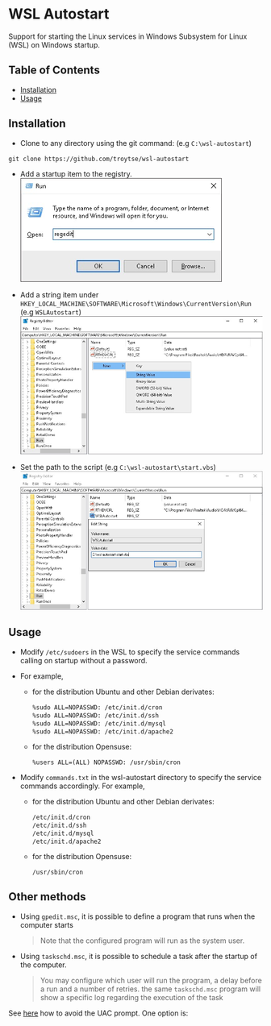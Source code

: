 # WSL Autostart
Support for starting the Linux services in Windows Subsystem for Linux (WSL) on Windows startup.

## Table of Contents

* [Installation](#installation)
* [Usage](#usage)

## Installation

* Clone to any directory using the git command: (e.g `C:\wsl-autostart`)
``` shell
git clone https://github.com/troytse/wsl-autostart
```

* Add a startup item to the registry.
![run-regedit](doc/run-regedit.png)

* Add a string item under `HKEY_LOCAL_MACHINE\SOFTWARE\Microsoft\Windows\CurrentVersion\Run` (e.g `WSLAutostart`)
![regedit-new-item](doc/regedit-new-item.png)

* Set the path to the script (e.g `C:\wsl-autostart\start.vbs`)
![regedit-set-path](doc/regedit-set-path.png)

## Usage

* Modify `/etc/sudoers` in the WSL to specify the service commands calling on startup without a password.
* For example,

    - for the distribution Ubuntu and other Debian derivates:

        ``` sudoers
        %sudo ALL=NOPASSWD: /etc/init.d/cron
        %sudo ALL=NOPASSWD: /etc/init.d/ssh
        %sudo ALL=NOPASSWD: /etc/init.d/mysql
        %sudo ALL=NOPASSWD: /etc/init.d/apache2
        ```

    - for the distribution Opensuse:

        ``` sudoers
        %users ALL=(ALL) NOPASSWD: /usr/sbin/cron
        ```

* Modify `commands.txt` in the wsl-autostart directory to specify the service commands accordingly.
    For example,

    - for the distribution Ubuntu and other Debian derivates:

        ``` shell
        /etc/init.d/cron
        /etc/init.d/ssh
        /etc/init.d/mysql
        /etc/init.d/apache2
        ```

    - for the distribution Opensuse:

        ``` shell
        /usr/sbin/cron
        ```

## Other methods

* Using `gpedit.msc`, it is possible to define a program that runs when the computer starts
  > Note that the configured program will run as the system user.
* Using `taskschd.msc`, it is possible to schedule a task after the startup of the computer.
  > You may configure which user will run the program, a delay before a run and a number of retries.
the same `taskschd.msc` program will show a specific log regarding the execution of the task

See [here](https://www.raymond.cc/blog/task-scheduler-bypass-uac-prompt/) how to avoid the UAC prompt.
One option is:
